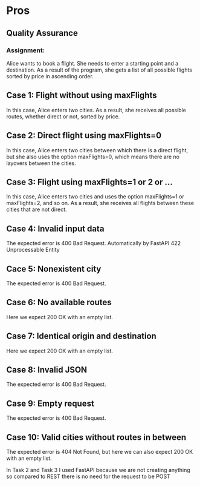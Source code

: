 # Pros

## Quality Assurance

### Assignment: 
Alice wants to book a flight. She needs to enter a starting point and a destination. As a result of the program, she gets a list of all possible flights sorted by price in ascending order.


## Case 1: Flight without using maxFlights
In this case, Alice enters two cities. As a result, she receives all possible routes, whether direct or not, sorted by price.

## Case 2: Direct flight using maxFlights=0
In this case, Alice enters two cities between which there is a direct flight, but she also uses the option maxFlights=0, which means there are no layovers between the cities.

## Case 3: Flight using maxFlights=1 or 2 or …
In this case, Alice enters two cities and uses the option maxFlights=1 or maxFlights=2, and so on. As a result, she receives all flights between these cities that are not direct.

## Case 4: Invalid input data
Тhe expected error is 400 Bad Request. Automatically by FastAPI  422 Unprocessable Entity

## Cace 5: Nonexistent city
Тhe expected error is 400 Bad Request.

## Case 6: No available routes
Here we expect 200 OK with an empty list.

## Case 7: Identical origin and destination
Here we expect 200 OK with an empty list. 

## Case 8: Invalid JSON
Тhe expected error is 400 Bad Request.

## Case 9: Empty request 
Тhe expected error is 400 Bad Request.

## Case 10: Valid cities without routes in between 
Тhe expected error is 404 Not Found, but here we can also expect 200 OK with an empty list.


In Task 2 and Task 3 I used FastAPI because we are not creating anything so compared to REST there is no need for the request to be POST

